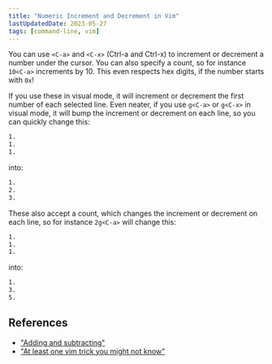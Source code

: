 ```yaml
---
title: "Numeric Increment and Decrement in Vim"
lastUpdatedDate: 2023-05-27
tags: [command-line, vim]
---
```


You can use `<C-a>` and `<C-x>` (Ctrl-a and Ctrl-x) to increment or decrement a number under the cursor.
You can also specify a count, so for instance `10<C-a>` increments by 10.
This even respects hex digits, if the number starts with `0x`!

If you use these in visual mode, it will increment or decrement the first number of each selected line.
Even neater, if you use `g<C-a>` or `g<C-x>` in visual mode, it will bump the increment or decrement on each line, so you can quickly change this:

```markdown
1.
1.
1.
```

into:

```markdown
1.
2.
3.
```

These also accept a count, which changes the increment or decrement on each line, so for instance `2g<C-a>` will change this:

```markdown
1.
1.
1.
```

into:

```markdown
1.
3.
5.
```

## References

- ["Adding and subtracting"](https://vimhelp.org/change.txt.html#CTRL-A)
- ["At least one vim trick you might not know"](https://www.hillelwayne.com/post/intermediate-vim/)